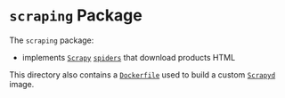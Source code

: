 # `scraping` Package

The `scraping` package:
- implements [`Scrapy`](https://scrapy.org) [`spiders`](./scraping/spiders) that download products HTML

This directory also contains a [`Dockerfile`](./Dockerfile) used to build a custom [`Scrapyd`](https://scrapyd.readthedocs.io/en/stable/) image.